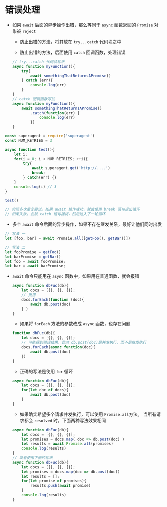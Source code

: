 # 错误处理

* 如果 `await` 后面的异步操作出错，那么等同于 `async` 函数返回的 `Promise` 对象被 `reject`

	* 防止出错的方法，将其放在 `try...catch` 代码块之中

	* 防止出错的方法，后面使用 `catch` 回调函数，处理错误

	```JavaScript
	// try...catch 代码块写法
	async function myFunction(){
		try{
			await somethingThatReturnsAPromise()
		} catch (err){
			console.log(err)
		}
	}
	// catch 回调函数写法
	async function myFunction(){
		await somethingThatReturnsAPromise()
			.catch(function(err) {
				console.log(err)
			})
	}
	```

```JavaScript
const superagent = require('superagent')
const NUM_RETRIES = 3

async function test(){
	let i;
	for(i = 0; i < NUM_RETRIES; ++i){
		try{
			await superagent.get('http://....')
			break;
		} catch(err) {}
	}
	console.log(i) // 3
}

test()

// 实现多次重复尝试。如果 await 操作成功，就会使用 break 语句退出循环
// 如果失败，会被 catch 语句捕捉，然后进入下一轮循环
```

* 多个 `await` 命令后面的异步操作，如果不存在继发关系，最好让他们同时出发

```JavaScript
// 写法 一
let [foo, bar] = await Promsie.all([getFoo(), getBar()])

// 写法 二
let fooPromise = getFoo()
let barPromise = getBar()
let foo = await fooPromise;
let bar = await barPromise;
```

* `await` 命令只能用在 `async` 函数中，如果用在普通函数，就会报错

	```JavaScript
	async function dbFuc(db){
		let docs = [{}, {}, {}];
		// 报错
		docs.forEach(function (doc){
			await db.post(doc)
		} )
	}
	```

	* 如果将 `forEach` 方法的参数改成 `async` 函数，也存在问题
	
	```JavaScript
	function dbFuc(db){
		let docs = [{}, {}, {}];
		// 可能得到错误结果，此时 db.post(doc)是并发执行，而不是继发执行
		docs.forEach(async function(doc){
			await db.post(doc)
		})
	}
	```
	
	* 正确的写法是使用 `for` 循环

	```JavaScript
	async function dbFuc(db){
		let docs = [{}, {}, {}];
		for(let doc of docs){
			await db.post(doc)
		}
	}
	```

	* 如果确实希望多个请求并发执行，可以使用 `Promise.all`方法。 当所有请求都会 `resolved` 时，下面两种写法效果相同

	```JavaScript
	async function dbFuc(db){
		let docs = [{}, {}, {}];
		let promises = docs.map( doc => db.post(doc) )
		let results = await Promise.all(promises)
		console.log(results)
	}
	// 或者使用下面的写法
	async function dbFuc(db){
		let docs = [{}, {}, {}];
		let promises = docs.map(doc => db.post(doc))
		let results = [];
		for(let promise of promises){
			results.push(await promise)
		}
		console.log(results)
	}
	```